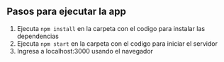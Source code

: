 ## Pasos para ejecutar la app

1. Ejecuta `npm install` en la carpeta con el codigo para instalar las dependencias
2. Ejecuta  `npm start` en la carpeta con el codigo para iniciar el servidor
3. Ingresa a localhost:3000 usando el navegador

